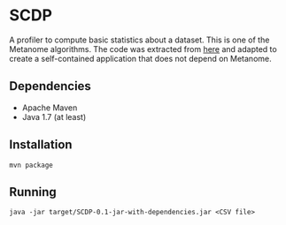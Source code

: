 # SCDP
A profiler to compute basic statistics about a dataset. This is one of the Metanome algorithms. The code was extracted from [here](https://github.com/HPI-Information-Systems/metanome-algorithms) and adapted to create a self-contained application that does not depend on Metanome.

## Dependencies

* Apache Maven
* Java 1.7 (at least)

## Installation

```
mvn package
```

## Running

```
java -jar target/SCDP-0.1-jar-with-dependencies.jar <CSV file>
```